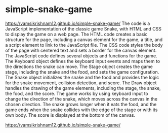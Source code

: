 # simple-snake-game
https://vamsikrishnam12.github.io/simple-snake-game/
The code is a JavaScript implementation of the classic game Snake, with HTML and CSS to display the game on a web page. The HTML code creates a basic structure for the page, including a canvas element for the game, a title, and a script element to link to the JavaScript file. The CSS code styles the body of the page with centered text and sets a border for the canvas element.
The JavaScript code defines several objects and functions for the game. The Keyboard object defines the keyboard input events and maps them to the directions the snake can move. The Stage object creates the game stage, including the snake and the food, and sets the game configuration. The Snake object initializes the snake and the food and provides the logic for the snake movement, collision detection, and score. The Draw object handles the drawing of the game elements, including the stage, the snake, the food, and the score.
The game works by using keyboard input to change the direction of the snake, which moves across the canvas in the chosen direction. The snake grows longer when it eats the food, and the game ends when the snake collides with the edge of the stage or with its own body. The score is displayed at the bottom of the canvas.

 https://vamsikrishnam12.github.io/simple-snake-game/
